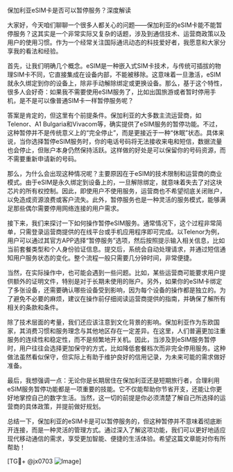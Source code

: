 保加利亚eSIM卡是否可以暂停服务？深度解读

大家好，今天咱们聊聊一个很多人都关心的问题——保加利亚的eSIM卡能不能暂停服务？这其实是一个非常实际又复杂的话题，涉及到通信技术、运营商政策以及用户的使用习惯。作为一个经常关注国际通讯动态的科技爱好者，我愿意和大家分享我的看法和经验。

首先，让我们明确几个概念。eSIM是一种嵌入式SIM卡技术，与传统可插拔的物理SIM卡不同，它直接集成在设备内部，不能被移除。这意味着一旦激活，eSIM就永久绑定到你的设备上，除非手动解除绑定或更换设备。那么，基于这个特性，很多人会好奇：如果我不需要使用eSIM服务了，比如出国旅游或者暂时停用手机，是不是可以像普通SIM卡一样暂停服务呢？

答案是肯定的，但这里有个前提条件。保加利亚的大多数主流运营商，如Telenor、A1 Bulgaria和Vivacom等，确实提供了eSIM服务的暂停功能。不过，这种暂停并不是传统意义上的“完全停止”，而是更接近于一种“休眠”状态。具体来说，当你选择暂停eSIM服务时，你的电话号码将无法接收来电和短信，数据流量也会停止，但账户本身仍然保持活跃。这样做的好处是可以保留你的号码资源，而不需要重新申请新的号码。

那么，为什么会出现这种情况呢？主要原因在于eSIM的技术限制和运营商的商业模式。由于eSIM是永久绑定到设备上的，一旦解除绑定，就意味着失去了对这块芯片的所有权控制。因此，即使用户不使用服务，运营商也不希望彻底关闭账户，以免造成资源浪费或客户流失。此外，暂停服务也是一种灵活的服务模式，能够满足那些偶尔需要停用网络连接的用户需求。

接下来，我们来探讨一下如何操作暂停eSIM服务。通常情况下，这个过程非常简单，只需登录运营商提供的在线平台或手机应用程序即可完成。以Telenor为例，用户可以通过其官方APP选择“暂停服务”选项，然后按照提示输入相关信息，比如当前套餐类型和个人身份验证信息。提交后，系统会自动处理请求，并通过短信通知用户服务状态的变化。整个流程一般只需要几分钟时间，非常便捷。

当然，在实际操作中，也可能会遇到一些问题。比如，某些运营商可能要求用户提供额外的证明文件，特别是对于长期未使用的账户。另外，如果你的eSIM卡绑定了多张设备，还需要确认哪些设备受到影响，因为每个设备的操作都是独立的。为了避免不必要的麻烦，建议在操作前仔细阅读运营商提供的指南，并确保了解所有相关的条款和条件。

除了技术层面的考量，我们还应该注意到文化背景的影响。保加利亚作为东欧国家，其消费习惯和服务理念与其他地区存在一定差异。在这里，人们普遍更加注重服务的连续性和稳定性，而不是频繁地开关机。因此，当涉及到eSIM服务暂停时，用户往往会选择更加保守的方式，比如降低套餐档次而非完全停用服务。这种做法虽然看似保守，但实际上有助于维护良好的信用记录，为未来可能的需求做好准备。

最后，我想强调一点：无论你是长期居住在保加利亚还是短期旅行者，合理利用eSIM服务暂停功能都是一项重要的技能。它不仅能帮助你节省开支，还能让你更好地掌控自己的数字生活。当然，这一切的前提是你必须清楚了解自己所选择的运营商的具体政策，并提前做好规划。

总结一下，保加利亚的eSIM卡是可以暂停服务的，但这种暂停并不意味着彻底断开连接，而是一种灵活的管理方式。通过深入了解这项功能，我们可以更好地适应现代移动通信的需求，享受更加智能、便捷的生活体验。希望这篇文章能对你有所帮助！

[TG💪+ @jx0703 ![Image](https://github.com/user-attachments/assets/dbca1d08-cadb-493c-b0ec-ad6f7a83f270)]